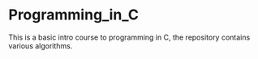 # Programming_in_C
This is a basic intro course to programming in C, the repository contains various algorithms.
